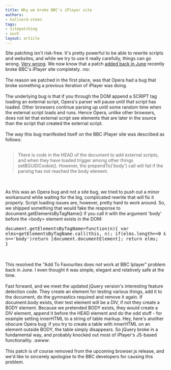 ```yaml
---
title: Why we broke BBC's iPlayer site
authors:
- hallvord-steen
tags:
- sitepatching
- ouch
layout: article
---
```

Site patching isn&#39;t risk-free. It&#39;s pretty powerful to be able to rewrite scripts and websites, and while we try to use it really carefully, things can go wrong. <a href="http://twitter.com/RobTaylor84/statuses/113266572717600768" target="_blank">Very wrong</a>. We now know that a patch <a href="http://my.opera.com/sitepatching/blog/2011/06/06/apple-core-fixes" target="_blank">added back in June</a> recently broke BBC&#39;s iPlayer site completely. :no: <br/><br/>The reason we patched in the first place, was that Opera had a bug that broke something a previous iteration of iPlayer was doing.<br/><br/>The underlying bug is that if you through the DOM append a SCRIPT tag loading an external script, Opera&#39;s parser will pause until that script has loaded. Other browsers continue parsing up until some random time when the external script loads and runs. Hence Opera, unlike other browsers, does not let that external script see elements that are later in the source than the script that created the external script.<br/><br/>The way this bug manifested itself on the BBC iPlayer site was described as follows:<br/><br/><blockquote class="bbquote"><p>There is code in the HEAD of the document to add external scripts, and when they have loaded trigger among other things setBGUIDCookie(). However, the prependTo(&#39;body&#39;) call will fail if the parsing has not reached the body element.</p></blockquote><br/><br/>As this was an Opera bug and not a site bug, we tried to push out a minor workaround while waiting for the big, complicated rewrite that will fix it properly. Script loading issues are, however, pretty hard to work around. So, we shipped something that would fake the response to document.getElementsByTagName() if you call it with the argument &#39;body&#39; before the &lt;body&gt; element exists in the DOM:<br/><pre>document.getElementsByTagName=function(n){
	var elms=getElementsByTagName.call(this, n);
	if(elms.length==0 &amp;&amp; n==&#39;body&#39;)return [document.documentElement];
	return elms;
}</pre><br/><br/>This resolved the &quot;Add To Favourites does not work at BBC Iplayer&quot; problem back in June. I even thought it was simple, elegant and relatively safe at the time.<br/><br/>Fast forward, and we meet the updated jQuery version&#39;s interesting feature detection code. They create an element for testing various things, add it to the document, do the gymnastics required and remove it again. If document.body exists, their test element will be a DIV, if not they create a BODY element. Because we pretended BODY exists, they would create a DIV element, append it before the HEAD element and do the odd stuff - for example setting innerHTML to a string of table markup. Hey, here&#39;s another obscure Opera bug: if you try to create a table with innerHTML on an element outside BODY, the table simply disappears. So jQuery broke in a fundamental way, and probably knocked out most of iPlayer&#39;s JS-based functionality. :awww: <br/><br/>This patch is of course removed from the upcoming browser.js release, and we&#39;d like to sincerely apologise to the BBC developers for causing this problem.

